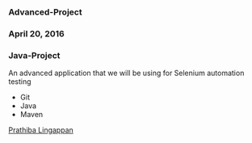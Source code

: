 ### Advanced-Project

### April 20, 2016

### Java-Project

An advanced application that we will be using for Selenium automation testing

* Git
* Java
* Maven

[Prathiba Lingappan](http://sqasolution.com) 

